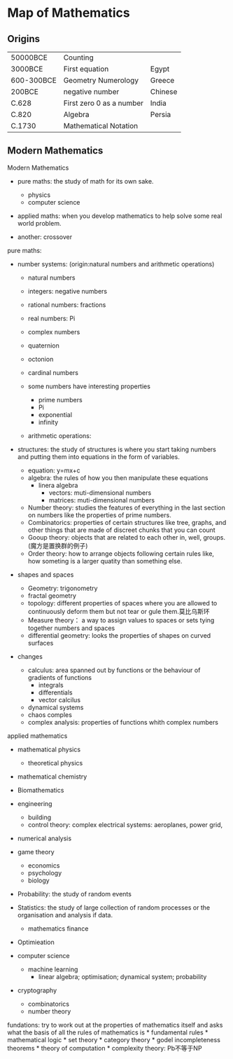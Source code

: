# Map of Mathematics
## Origins
| | | |
| -- | -- | --| 
| 50000BCE | Counting   |
| 3000BCE | First equation | Egypt |
| 600-300BCE | Geometry Numerology | Greece |
| 200BCE | negative number | Chinese |
| C.628 | First zero 0 as a number | India|
| C.820 | Algebra | Persia |
| C.1730 | Mathematical Notation |

## Modern Mathematics
Modern Mathematics
* pure maths: the study of math for its own sake.
    * physics
    * computer science

* applied maths: when you develop mathematics to help solve some real world problem.

* another: crossover


pure maths:
* number systems: (origin:natural numbers and arithmetic operations)
    * natural numbers
    * integers: negative numbers
    * rational numbers: fractions
    * real numbers: Pi
    * complex numbers
    * quaternion
    * octonion
    * cardinal numbers

    * some numbers have interesting properties
        * prime numbers
        * Pi
        * exponential
        * infinity
    * arithmetic operations: 

* structures: the study of structures is where you start taking numbers and putting them into equations in the form of variables.
    * equation: y=mx+c
    * algebra: the rules of how you then manipulate these equations
       * linera algebra
            * vectors: muti-dimensional numbers
            * matrices: muti-dimensional numbers
    * Number theory: studies the features of everything in the last section on numbers like the properties of prime numbers.
    * Combinatorics: properties of certain structures like tree, graphs, and other things that are made of discreet chunks that you can count
    * Gooup theory: objects that are related to each other in, well, groups.(魔方是置换群的例子)
    * Order theory: how to arrange objects following certain rules like, how someting is a larger quatity than something else.
* shapes and spaces
    * Geometry: trigonometry
    * fractal geometry
    * topology: different properties of spaces where you are allowed to continuously deform them but not tear or gule them.莫比乌斯环
    * Measure theory： a way to assign values to spaces or sets tying together numbers and spaces
    * differential geometry: looks the properties of shapes on curved surfaces
* changes
    * calculus: area spanned out by functions or the behaviour of gradients of functions
        * integrals
        * differentials
        * vector calcilus
    * dynamical systems
    * chaos comples
    * complex analysis: properties of functions whith complex numbers


applied mathematics
* mathematical physics
    * theoretical physics
* mathematical chemistry
* Biomathematics
* engineering
    * building 
    * control theory: complex electrical systems: aeroplanes, power grid, 
* numerical analysis
* game theory
    * economics
    * psychology
    * biology
* Probability: the study of random events 
* Statistics: the study of large collection of random processes or the organisation and analysis if data.
    * mathematics finance
* Optimieation

* computer science
    * machine learning
        * linear algebra; optimisation; dynamical system; probability

* cryptography
    * combinatorics
    * number theory

fundations: try to work out at the properties of mathematics itself and asks what the basis of all the rules of mathematics is
    * fundamental rules
    * mathematical logic
    * set theory
    * category theory
    * godel incompleteness theorems
    * theory of computation
        * complexity theory: Pb不等于NP
